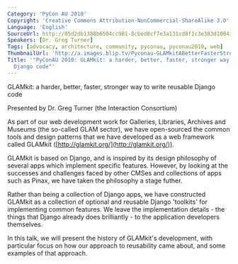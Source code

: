 ```yaml
---
Category: 'PyCon AU 2010'
Copyright: 'Creative Commons Attribution-NonCommercial-ShareAlike 3.0'
Language: 'English'
SourceUrl: http://05d2db1380b6504cc981-8cbed8cf7e3a131cd8f1c3e383d10041.r93.cf2.rackcdn.com/pycon-au-2010/472_pyconau-2010-glamkit-a-harder-better-faster-stronger-way-to-write-reusable-django-code.flv
Speakers: [Dr. Greg Turner]
Tags: [advocacy, architecture, community, pyconau, pyconau2010, web]
ThumbnailUrl: 'http://a.images.blip.tv/Pyconau-GLAMkitABetterFasterStrongerWayToWriteReusableDjangoCo180.png'
Title: '"PyConAU 2010: GLAMkit: a harder, better, faster, stronger way to write reusable
  Django code"'
---
```

GLAMkit: a harder, better, faster, stronger way to write reusable Django code

Presented by Dr. Greg Turner (the Interaction Consortium)

As part of our web development work for Galleries, Libraries, Archives and
Museums (the so-called GLAM sector), we have open-sourced the common tools and
design patterns that we have developed as a web framework called GLAMkit
([http://glamkit.org/](http://glamkit.org/)).

GLAMkit is based on Django, and is inspired by its design philosophy of
several apps which implement specific features. However, by looking at the
successes and challenges faced by other CMSes and collections of apps such as
Pinax, we have taken the philosophy a stage futher.

Rather than being a collection of Django apps, we have constructed GLAMkit as
a collection of optional and reusable Django 'toolkits' for implementing
common features. We leave the implementation details - the things that Django
already does brilliantly - to the application developers themselves.

In this talk, we will present the history of GLAMkit's development, with
particular focus on how our approach to reusability came about, and some
examples of that approach.

